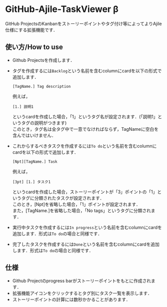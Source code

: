 # GitHub-Ajile-TaskViewer β
GitHub ProjectsのKanbanをストーリーポイントやタグ付け等によってよりAjile仕様にする拡張機能です．

## 使い方/How to use
- Github Projectsを作成します．
- タグを作成するには`Backlog`という名前を含むcolumnにcardを以下の形式で追加します．
  ```
  [TagName.] Tag description
  ```
  例えば，
  ```
  [1.] 説明1
  ```
  というcardを作成した場合，「1」というタグ名が設定されます．(「説明1」というタグの説明がつきます)  
  このとき，タグ名は全タグ中で一意でなければならず，TagNameに空白を含んではいけません．

- これからするべきタスクを作成するには`To do`という名前を含むcolumnにcardを以下の形式で追加します．
  ```
  [Npt][TagName.] Task
  ```
  例えば，
  ```
  [3pt] [1.] タスク1
  ```
  というcardを作成した場合，ストーリーポイントが「3」ポイントの「1」というタグに分類されたタスクが設定されます．  
  このとき，[Npt]を省略した場合，「1」ポイントが設定されます．  
  また，[TagName.]を省略した場合，「No tags」というタグに分類されます．  
  
- 実行中タスクを作成するには`In progress`という名前を含むcolumnにcardを追加します．形式は`To do`の場合と同様です．
- 完了したタスクを作成するには`Done`という名前を含むcolumnにcardを追加します．形式は`To do`の場合と同様です．

## 仕様
- Github Projectのprogress barがストーリーポイントをもとに作成されます．
- 拡張機能アイコンをクリックするとタグ別にタスク一覧を表示します．
- ストーリーポイントの計算には数秒かかることがあります．
